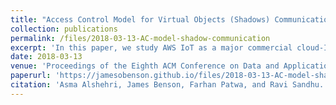 ```yaml
---
title: "Access Control Model for Virtual Objects (Shadows) Communication for AWS Internet of Things"
collection: publications
permalink: /files/2018-03-13-AC-model-shadow-communication
excerpt: 'In this paper, we study AWS IoT as a major commercial cloud-IoT platform and investigate its suitability for implementing the afore-mentioned academic models of ACO and VO communication control. While AWS IoT has a notion of digital shadows closely analogous to VOs, it lacks explicit capability for VO communication and thereby for VO communication control. Thus there is a significant mismatch between AWS IoT and these academic models. The principal contribution of this paper is to reconcile this mismatch by showing how to use the mechanisms of AWS IoT to effectively implement VO communication models. To this end, we develop an access control model for virtual objects (shadows) communication in AWS IoT called AWS-IoT-ACMVO. We develop a proof-of-concept implementation of the speeding cars use case in AWS IoT under guidance of this model, and provide selected performance measurements. We conclude with a discussion of possible alternate implementations of this use case in AWS IoT.'
date: 2018-03-13
venue: 'Proceedings of the Eighth ACM Conference on Data and Application Security and Privacy'
paperurl: 'https://jamesobenson.github.io/files/2018-03-13-AC-model-shadow-communication.pdf'
citation: 'Asma Alshehri, James Benson, Farhan Patwa, and Ravi Sandhu. 2018. Access Control Model for Virtual Objects (Shadows) Communication for AWS Internet of Things. In Proceedings of the Eighth ACM Conference on Data and Application Security and Privacy (CODASPY 18). Association for Computing Machinery, New York, NY, USA, 175–185. https://doi.org/10.1145/3176258.3176328'
---
```


